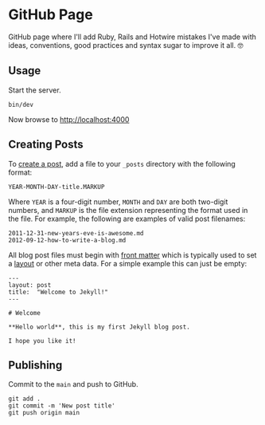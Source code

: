# GitHub Page

GitHub page where I'll add Ruby, Rails and Hotwire mistakes I've made with ideas, conventions, good practices and syntax sugar to improve it all. 🤓

## Usage

Start the server.

```
bin/dev
```

Now browse to <http://localhost:4000>

## Creating Posts

To [create a post](https://jekyllrb.com/docs/posts/#creating-posts), add a file to your `_posts` directory with the following format:

```
YEAR-MONTH-DAY-title.MARKUP
```

Where `YEAR` is a four-digit number, `MONTH` and `DAY` are both two-digit numbers, and `MARKUP` is the file extension representing the format used in the file. For example, the following are examples of valid post filenames:

```
2011-12-31-new-years-eve-is-awesome.md
2012-09-12-how-to-write-a-blog.md
```

All blog post files must begin with [front matter](https://jekyllrb.com/docs/front-matter/) which is typically used to set a [layout](https://jekyllrb.com/docs/layouts/) or other meta data. For a simple example this can just be empty:

```
---
layout: post
title:  "Welcome to Jekyll!"
---

# Welcome

**Hello world**, this is my first Jekyll blog post.

I hope you like it!
```

## Publishing

Commit to the `main` and push to GitHub.

```
git add .
git commit -m 'New post title'
git push origin main
```
